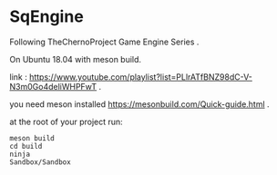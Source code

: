 # SqEngine
Following  TheChernoProject Game Engine Series .

On Ubuntu 18.04 with meson build.

link : https://www.youtube.com/playlist?list=PLlrATfBNZ98dC-V-N3m0Go4deliWHPFwT .

you need meson installed https://mesonbuild.com/Quick-guide.html .

at the root of your project run:
```
meson build
cd build
ninja 
Sandbox/Sandbox 
```
